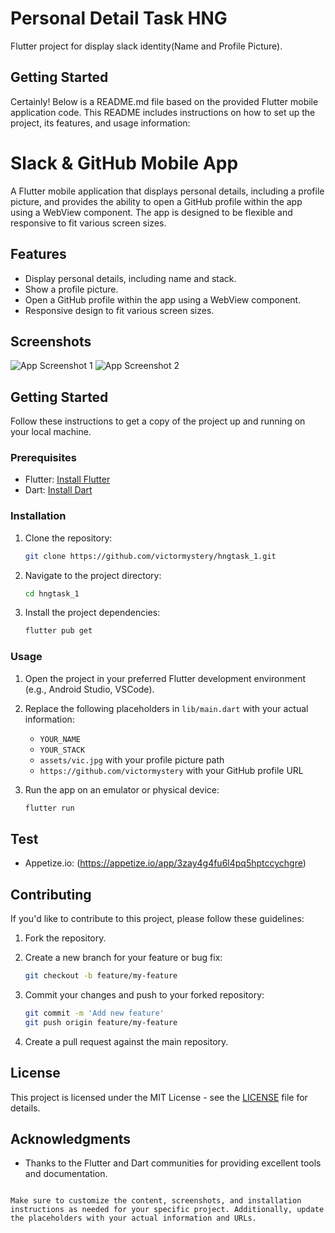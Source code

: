 # Personal Detail Task HNG

Flutter project for display slack identity(Name and Profile Picture).

## Getting Started

Certainly! Below is a README.md file based on the provided Flutter mobile application code. This README includes instructions on how to set up the project, its features, and usage information:


# Slack & GitHub Mobile App

A Flutter mobile application that displays personal details, including a profile picture, and provides the ability to open a GitHub profile within the app using a WebView component. The app is designed to be flexible and responsive to fit various screen sizes.

## Features

- Display personal details, including name and stack.
- Show a profile picture.
- Open a GitHub profile within the app using a WebView component.
- Responsive design to fit various screen sizes.

## Screenshots

![App Screenshot 1](Screenshot_1.png)
![App Screenshot 2](Screenshot_2.png)


## Getting Started

Follow these instructions to get a copy of the project up and running on your local machine.

### Prerequisites

- Flutter: [Install Flutter](https://flutter.dev/docs/get-started/install)
- Dart: [Install Dart](https://dart.dev/get-dart)

### Installation

1. Clone the repository:

   ```bash
   git clone https://github.com/victormystery/hngtask_1.git
   ```

2. Navigate to the project directory:

   ```bash
   cd hngtask_1
   ```

3. Install the project dependencies:

   ```bash
   flutter pub get
   ```

### Usage

1. Open the project in your preferred Flutter development environment (e.g., Android Studio, VSCode).

2. Replace the following placeholders in `lib/main.dart` with your actual information:

   - `YOUR_NAME`
   - `YOUR_STACK`
   - `assets/vic.jpg` with your profile picture path
   - `https://github.com/victormystery` with your GitHub profile URL

3. Run the app on an emulator or physical device:

   ```bash
   flutter run
   ```
## Test
 - Appetize.io: (https://appetize.io/app/3zay4g4fu6l4pq5hptccychgre)
## Contributing

If you'd like to contribute to this project, please follow these guidelines:

1. Fork the repository.

2. Create a new branch for your feature or bug fix:

   ```bash
   git checkout -b feature/my-feature
   ```

3. Commit your changes and push to your forked repository:

   ```bash
   git commit -m 'Add new feature'
   git push origin feature/my-feature
   ```

4. Create a pull request against the main repository.

## License

This project is licensed under the MIT License - see the [LICENSE](LICENSE) file for details.

## Acknowledgments

- Thanks to the Flutter and Dart communities for providing excellent tools and documentation.
```

Make sure to customize the content, screenshots, and installation instructions as needed for your specific project. Additionally, update the placeholders with your actual information and URLs.